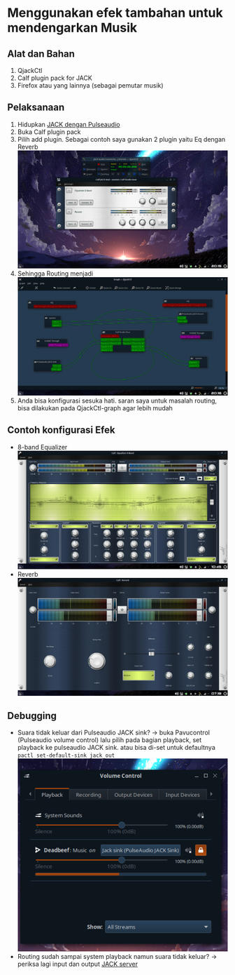# Menggunakan efek tambahan untuk mendengarkan Musik

## Alat dan Bahan

1. QjackCtl
2. Calf plugin pack for JACK
3. Firefox atau yang lainnya (sebagai pemutar musik)

## Pelaksanaan

1. Hidupkan [JACK dengan Pulseaudio](Jack_pulse.md)
2. Buka Calf plugin pack
3. Pilih add plugin. Sebagai contoh saya gunakan 2 plugin yaitu Eq dengan Reverb  
   ![](image/jackeffect.png)
4. Sehingga Routing menjadi  
   ![](image/qjack-route3.png)
5. Anda bisa konfigurasi sesuka hati. saran saya untuk masalah routing, bisa dilakukan pada QjackCtl-graph agar lebih mudah

## Contoh konfigurasi Efek

- 8-band Equalizer  
  ![](image/eq2.png)
- Reverb
  ![](image/reverb1.png)

## Debugging

- Suara tidak keluar dari Pulseaudio JACK sink? -> buka Pavucontrol (Pulseaudio volume control) lalu pilih pada bagian playback, set playback ke pulseaudio JACK sink. atau bisa di-set untuk defaultnya `pactl set-default-sink jack_out`  
  ![](image/pulseconf1.png)
- Routing sudah sampai system playback namun suara tidak keluar? -> periksa lagi input dan output [JACK server](QjackCtl1.md)
